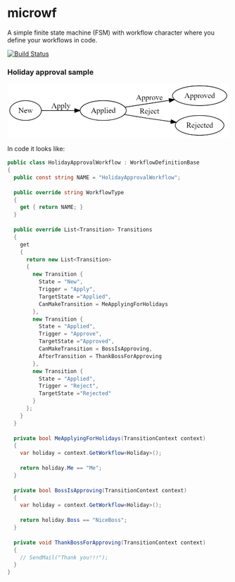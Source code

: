 # microwf
A simple finite state machine (FSM) with workflow character where you define your workflows in code.

[![Build Status](https://travis-ci.org/thomasduft/microwf.svg?branch=master)](https://travis-ci.org/thomasduft/microwf)

### Holiday approval sample
![Holiday Aproval](/holidayapproval.png)

In code it looks like:
```csharp
public class HolidayApprovalWorkflow : WorkflowDefinitionBase
{
  public const string NAME = "HolidayApprovalWorkflow";

  public override string WorkflowType
  {
    get { return NAME; }
  }

  public override List<Transition> Transitions
  {
    get
    {
      return new List<Transition>
      {
        new Transition {
          State = "New",
          Trigger = "Apply",
          TargetState ="Applied",
          CanMakeTransition = MeApplyingForHolidays
        },
        new Transition {
          State = "Applied",
          Trigger = "Approve",
          TargetState ="Approved",
          CanMakeTransition = BossIsApproving,
          AfterTransition = ThankBossForApproving
        },
        new Transition {
          State = "Applied",
          Trigger = "Reject",
          TargetState ="Rejected"
        }
      };
    }
  }

  private bool MeApplyingForHolidays(TransitionContext context)
  {
    var holiday = context.GetWorkflow<Holiday>();

    return holiday.Me == "Me";
  }

  private bool BossIsApproving(TransitionContext context)
  {
    var holiday = context.GetWorkflow<Holiday>();
    
    return holiday.Boss == "NiceBoss";
  }
  
  private void ThankBossForApproving(TransitionContext context)
  {
    // SendMail("Thank you!!!");
  }
}
```